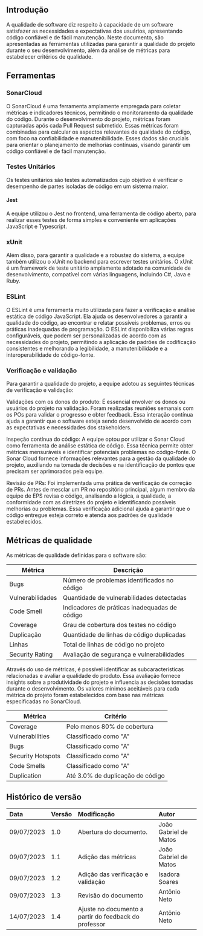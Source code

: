 ## Introdução

A qualidade de software diz respeito à capacidade de um software satisfazer as necessidades e expectativas dos usuários, apresentando código confiável e de fácil manutenção. Neste documento, são apresentadas as ferramentas utilizadas para garantir a qualidade do projeto durante o seu desenvolvimento, além da análise de métricas para estabelecer critérios de qualidade.

## Ferramentas

### SonarCloud

O SonarCloud é uma ferramenta amplamente empregada para coletar métricas e indicadores técnicos, permitindo o monitoramento da qualidade do código. Durante o desenvolvimento do projeto, métricas foram capturadas após cada Pull Request submetido. Essas métricas foram combinadas para calcular os aspectos relevantes de qualidade do código, com foco na confiabilidade e manutenibilidade. Esses dados são cruciais para orientar o planejamento de melhorias contínuas, visando garantir um código confiável e de fácil manutenção.

### Testes Unitários

Os testes unitários são testes automatizados cujo objetivo é verificar o desempenho de partes isoladas de código em um sistema maior.

#### Jest

A equipe utilizou o Jest no frontend, uma ferramenta de código aberto, para realizar esses testes de forma simples e conveniente em aplicações JavaScript e Typescript.

### xUnit

Além disso, para garantir a qualidade e a robustez do sistema, a equipe também utilizou o xUnit no backend para escrever testes unitários. O xUnit é um framework de teste unitário amplamente adotado na comunidade de desenvolvimento, compatível com várias linguagens, incluindo C#, Java e Ruby.

### ESLint

O ESLint é uma ferramenta muito utilizada para fazer a verificação e análise estática de código JavaScript. Ela ajuda os desenvolvedores a garantir a qualidade do código, ao encontrar e relatar possíveis problemas, erros ou práticas inadequadas de programação. O ESLint disponibiliza várias regras configuráveis, que podem ser personalizadas de acordo com as necessidades do projeto, permitindo a aplicação de padrões de codificação consistentes e melhorando a legibilidade, a manutenibilidade e a interoperabilidade do código-fonte.

### Verificação e validação

Para garantir a qualidade do projeto, a equipe adotou as seguintes técnicas de verificação e validação:

Validações com os donos do produto: É essencial envolver os donos ou usuários do projeto na validação. Foram realizadas reuniões semanais com os POs para validar o progresso e obter feedback. Essa interação contínua ajuda a garantir que o software esteja sendo desenvolvido de acordo com as expectativas e necessidades dos stakeholders.

Inspeção contínua do código: A equipe optou por utilizar o Sonar Cloud como ferramenta de análise estática de código. Essa técnica permite obter métricas mensuráveis e identificar potenciais problemas no código-fonte. O Sonar Cloud fornece informações relevantes para a gestão da qualidade do projeto, auxiliando na tomada de decisões e na identificação de pontos que precisam ser aprimorados pela equipe.

Revisão de PRs: Foi implementada uma prática de verificação de correção de PRs. Antes de mesclar um PR no repositório principal, algum membro da equipe de EPS revisa o código, analisando a lógica, a qualidade, a conformidade com as diretrizes do projeto e identificando possíveis melhorias ou problemas. Essa verificação adicional ajuda a garantir que o código entregue esteja correto e atenda aos padrões de qualidade estabelecidos.

## Métricas de qualidade

As métricas de qualidade definidas para o software são:

| Métrica          | Descrição                                     |
| ---------------- | --------------------------------------------- |
| Bugs             | Número de problemas identificados no código   |
| Vulnerabilidades | Quantidade de vulnerabilidades detectadas     |
| Code Smell       | Indicadores de práticas inadequadas de código |
| Coverage         | Grau de cobertura dos testes no código        |
| Duplicação       | Quantidade de linhas de código duplicadas     |
| Linhas           | Total de linhas de código no projeto          |
| Security Rating  | Avaliação de segurança e vulnerabilidades     |

Através do uso de métricas, é possível identificar as subcaracterísticas relacionadas e avaliar a qualidade do produto. Essa avaliação fornece insights sobre a produtividade do projeto e influencia as decisões tomadas durante o desenvolvimento. Os valores mínimos aceitáveis para cada métrica do projeto foram estabelecidos com base nas métricas especificadas no SonarCloud.

| Métrica           | Critério                         |
| ----------------- | -------------------------------- |
| Coverage          | Pelo menos 80% de cobertura      |
| Vulnerabilities   | Classificado como "A"            |
| Bugs              | Classificado como "A"            |
| Security Hotspots | Classificado como "A"            |
| Code Smells       | Classificado como "A"            |
| Duplication       | Até 3.0% de duplicação de código |

## Histórico de versão

| Data       | Versão | Modificação                        | Autor                 |
| :--------- | :----- | :--------------------------------- | :-------------------- |
| 09/07/2023 | 1.0    | Abertura do documento.             | João Gabriel de Matos |
| 09/07/2023 | 1.1    | Adição das métricas                | João Gabriel de Matos |
| 09/07/2023 | 1.2    | Adição das verificação e validação | Isadora Soares        |
| 09/07/2023 | 1.3    | Revisão do documento | Antônio Neto        |
| 14/07/2023 | 1.4    | Ajuste no documento a partir do feedback do professor | Antônio Neto        |
